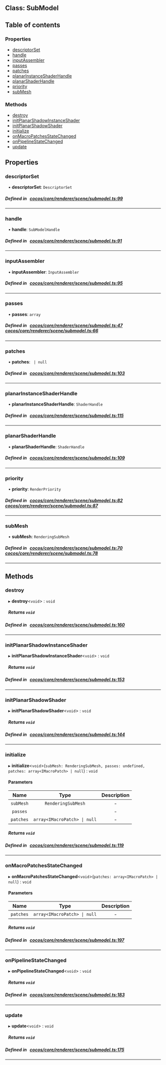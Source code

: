 
## Class: SubModel





<div class="table-of-content">
<h2>Table of contents</h2>


### Properties

- [ descriptorSet](#descriptorSet)
- [ handle](#handle)
- [ inputAssembler](#inputAssembler)
- [ passes](#passes)
- [ patches](#patches)
- [ planarInstanceShaderHandle](#planarInstanceShaderHandle)
- [ planarShaderHandle](#planarShaderHandle)
- [ priority](#priority)
- [ subMesh](#subMesh)

### Methods

- [ destroy](#destroy)
- [ initPlanarShadowInstanceShader](#initPlanarShadowInstanceShader)
- [ initPlanarShadowShader](#initPlanarShadowShader)
- [ initialize](#initialize)
- [ onMacroPatchesStateChanged](#onMacroPatchesStateChanged)
- [ onPipelineStateChanged](#onPipelineStateChanged)
- [ update](#update)
</div>

## Properties


### descriptorSet
<div style="margin-left: 10px;">




•  **descriptorSet**:
 ``DescriptorSet`` 
</div>

##### Defined in &nbsp;   [cocos/core/renderer/scene/submodel.ts:99](https://github.com/cocos-creator/engine/blob/c7bf6b8a9/cocos/core/renderer/scene/submodel.ts#L99)&nbsp;


___


### handle
<div style="margin-left: 10px;">




•  **handle**:
 ``SubModelHandle`` 
</div>

##### Defined in &nbsp;   [cocos/core/renderer/scene/submodel.ts:91](https://github.com/cocos-creator/engine/blob/c7bf6b8a9/cocos/core/renderer/scene/submodel.ts#L91)&nbsp;


___


### inputAssembler
<div style="margin-left: 10px;">




•  **inputAssembler**:
 ``InputAssembler`` 
</div>

##### Defined in &nbsp;   [cocos/core/renderer/scene/submodel.ts:95](https://github.com/cocos-creator/engine/blob/c7bf6b8a9/cocos/core/renderer/scene/submodel.ts#L95)&nbsp;


___


### passes
<div style="margin-left: 10px;">




•  **passes**:
 ``array`` 
</div>

##### Defined in &nbsp;   [cocos/core/renderer/scene/submodel.ts:47](https://github.com/cocos-creator/engine/blob/c7bf6b8a9/cocos/core/renderer/scene/submodel.ts#L47)&nbsp;   [cocos/core/renderer/scene/submodel.ts:66](https://github.com/cocos-creator/engine/blob/c7bf6b8a9/cocos/core/renderer/scene/submodel.ts#L66)&nbsp;


___


### patches
<div style="margin-left: 10px;">




•  **patches**:
 `` | null`` 
</div>

##### Defined in &nbsp;   [cocos/core/renderer/scene/submodel.ts:103](https://github.com/cocos-creator/engine/blob/c7bf6b8a9/cocos/core/renderer/scene/submodel.ts#L103)&nbsp;


___


### planarInstanceShaderHandle
<div style="margin-left: 10px;">




•  **planarInstanceShaderHandle**:
 ``ShaderHandle`` 
</div>

##### Defined in &nbsp;   [cocos/core/renderer/scene/submodel.ts:115](https://github.com/cocos-creator/engine/blob/c7bf6b8a9/cocos/core/renderer/scene/submodel.ts#L115)&nbsp;


___


### planarShaderHandle
<div style="margin-left: 10px;">




•  **planarShaderHandle**:
 ``ShaderHandle`` 
</div>

##### Defined in &nbsp;   [cocos/core/renderer/scene/submodel.ts:109](https://github.com/cocos-creator/engine/blob/c7bf6b8a9/cocos/core/renderer/scene/submodel.ts#L109)&nbsp;


___


### priority
<div style="margin-left: 10px;">




•  **priority**:
 ``RenderPriority`` 
</div>

##### Defined in &nbsp;   [cocos/core/renderer/scene/submodel.ts:82](https://github.com/cocos-creator/engine/blob/c7bf6b8a9/cocos/core/renderer/scene/submodel.ts#L82)&nbsp;   [cocos/core/renderer/scene/submodel.ts:87](https://github.com/cocos-creator/engine/blob/c7bf6b8a9/cocos/core/renderer/scene/submodel.ts#L87)&nbsp;


___


### subMesh
<div style="margin-left: 10px;">




•  **subMesh**:
 ``RenderingSubMesh`` 
</div>

##### Defined in &nbsp;   [cocos/core/renderer/scene/submodel.ts:70](https://github.com/cocos-creator/engine/blob/c7bf6b8a9/cocos/core/renderer/scene/submodel.ts#L70)&nbsp;   [cocos/core/renderer/scene/submodel.ts:78](https://github.com/cocos-creator/engine/blob/c7bf6b8a9/cocos/core/renderer/scene/submodel.ts#L78)&nbsp;


___

<!---->
## Methods

### destroy

<div style="margin-left: 10px;">

▸   **destroy**<`void`\> : `void`




##### Returns `void`
</div>

##### Defined in &nbsp;   [cocos/core/renderer/scene/submodel.ts:160](https://github.com/cocos-creator/engine/blob/c7bf6b8a9/cocos/core/renderer/scene/submodel.ts#L160)&nbsp;
___
### initPlanarShadowInstanceShader

<div style="margin-left: 10px;">

▸   **initPlanarShadowInstanceShader**<`void`\> : `void`




##### Returns `void`
</div>

##### Defined in &nbsp;   [cocos/core/renderer/scene/submodel.ts:153](https://github.com/cocos-creator/engine/blob/c7bf6b8a9/cocos/core/renderer/scene/submodel.ts#L153)&nbsp;
___
### initPlanarShadowShader

<div style="margin-left: 10px;">

▸   **initPlanarShadowShader**<`void`\> : `void`




##### Returns `void`
</div>

##### Defined in &nbsp;   [cocos/core/renderer/scene/submodel.ts:144](https://github.com/cocos-creator/engine/blob/c7bf6b8a9/cocos/core/renderer/scene/submodel.ts#L144)&nbsp;
___
### initialize

<div style="margin-left: 10px;">

▸   **initialize**<`void`\>(`subMesh: RenderingSubMesh, passes: undefined, patches: array<IMacroPatch> | null`) : `void`



#### Parameters

| Name | Type | Description |
| :------: | :------: | :------: |
| `subMesh` | `RenderingSubMesh` | - |
| `passes` |  | - |
| `patches` | `array<IMacroPatch> \| null` | - |


##### Returns `void`
</div>

##### Defined in &nbsp;   [cocos/core/renderer/scene/submodel.ts:119](https://github.com/cocos-creator/engine/blob/c7bf6b8a9/cocos/core/renderer/scene/submodel.ts#L119)&nbsp;
___
### onMacroPatchesStateChanged

<div style="margin-left: 10px;">

▸   **onMacroPatchesStateChanged**<`void`\>(`patches: array<IMacroPatch> | null`) : `void`



#### Parameters

| Name | Type | Description |
| :------: | :------: | :------: |
| `patches` | `array<IMacroPatch> \| null` | - |


##### Returns `void`
</div>

##### Defined in &nbsp;   [cocos/core/renderer/scene/submodel.ts:197](https://github.com/cocos-creator/engine/blob/c7bf6b8a9/cocos/core/renderer/scene/submodel.ts#L197)&nbsp;
___
### onPipelineStateChanged

<div style="margin-left: 10px;">

▸   **onPipelineStateChanged**<`void`\> : `void`




##### Returns `void`
</div>

##### Defined in &nbsp;   [cocos/core/renderer/scene/submodel.ts:183](https://github.com/cocos-creator/engine/blob/c7bf6b8a9/cocos/core/renderer/scene/submodel.ts#L183)&nbsp;
___
### update

<div style="margin-left: 10px;">

▸   **update**<`void`\> : `void`




##### Returns `void`
</div>

##### Defined in &nbsp;   [cocos/core/renderer/scene/submodel.ts:175](https://github.com/cocos-creator/engine/blob/c7bf6b8a9/cocos/core/renderer/scene/submodel.ts#L175)&nbsp;
___
<!---->



